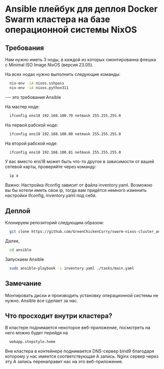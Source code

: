 # Ansible плейбук для деплоя Docker Swarm кластера на базе операционной системы NixOS
## Требования
Нам нужно иметь 3 ноды, в каждой из которых смонтированна флешка с Minimal ISO Image NixOS (версия 23.05).

На всех нодах нужно выполнить следующие команды:
```sh
  nix-env -iA nixos.sshpass
  nix-env -iA nixos.python311
```
--- это требования Ansible

На мастер ноде:
```sh
  ifconfig ens18 192.168.100.70 netmask 255.255.255.0
```
На первой рабской ноде:
```sh
  ifconfig ens18 192.168.100.80 netmask 255.255.255.0
```
На второй рабской ноде:
```sh
  ifconfig ens18 192.168.100.81 netmask 255.255.255.0
```
У вас вместо ens18 может быть что-то другое в зависимости от вашей сетевой карты, проверяйте через команду:
```sh
  ip a
```
Важно: Настройка ifconfig зависит от файла inventory.yaml. Возможно вы бы хотели иметь свои ip, тогда вам придётся немного изменить настройки ifconfig, inventory.yaml под себя.


## Деплой
Клонируем репозиторий следующим образом:
```sh
  git clone https://github.com/GreenChickenCurry/swarm-nixos-cluster_ansible.git ansible
```
Далее,
```sh
  cd ansible
```
Запускаем Ansible
```sh
  sudo ansible-playbook -i inventory.yaml ./tasks/main.yaml
```
## Замечание
Монтировать диски и производить установку операционной системы не нужно. Ansible все сделает за нас.

## Что просходит внутри кластера?

В кластере поднимается некоторое веб-приложение, посмотреть на него можно будет перейдя на
```sh
  webapp.stepstyle.home
```
Вне кластера в контейнере поднимается DNS-сервер bind9 благодаря которому у нас имеется соответствующая A запись. Nginx сервер через эту A запись перенаправит нас на это веб-приложение.
